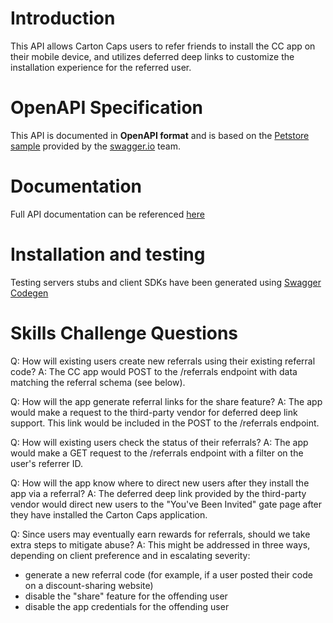# Introduction
This API allows Carton Caps users to refer friends to install the CC app on their mobile device, and utilizes deferred deep links to customize the installation experience for the referred user.

# OpenAPI Specification
This API is documented in **OpenAPI format** and is based on the
[Petstore sample](https://petstore.swagger.io/) provided by the [swagger.io](https://swagger.io) team.

# Documentation
Full API documentation can be referenced [here](https://editor.swagger.io/?url=https://raw.githubusercontent.com/joshua-d-hill/cartoncaps/master/openapi.yaml)

# Installation and testing
Testing servers stubs and client SDKs have been generated using [Swagger Codegen](http)

# Skills Challenge Questions
Q: How will existing users create new referrals using their existing referral code?
A: The CC app would POST to the /referrals endpoint with data matching the referral schema (see below).

Q: How will the app generate referral links for the share feature?
A: The app would make a request to the third-party vendor for deferred deep link support.  This link would be included in the POST to the /referrals endpoint.

Q: How will existing users check the status of their referrals?
A: The app would make a GET request to the /referrals endpoint with a filter on the user's referrer ID.

Q: How will the app know where to direct new users after they install the app via a referral?
A: The deferred deep link provided by the third-party vendor would direct new users to the "You've Been Invited" gate page after they have installed the Carton Caps application.

Q: Since users may eventually earn rewards for referrals, should we take extra steps to mitigate abuse?
A: This might be addressed in three ways, depending on client preference and in escalating severity: 
- generate a new referral code (for example, if a user posted their code on a discount-sharing website)
- disable the "share" feature for the offending user
- disable the app credentials for the offending user
